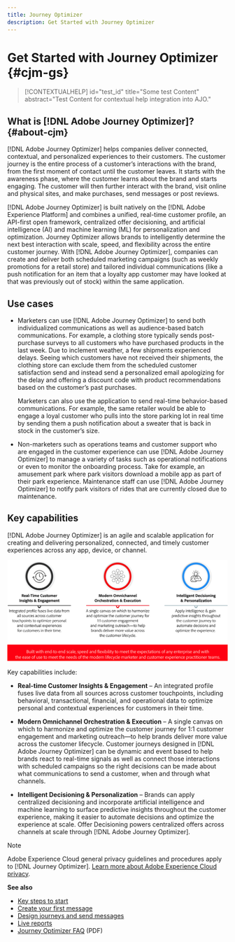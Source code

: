 ```yaml
---
title: Journey Optimizer
description: Get Started with Journey Optimizer
---
```

# Get Started with Journey Optimizer {#cjm-gs}

>[!CONTEXTUALHELP]
>id="test_id"
>title="Some test Content"
>abstract="Test Content for contextual help integration into AJO."

## What is [!DNL Adobe Journey Optimizer]?{#about-cjm}

[!DNL Adobe Journey Optimizer] helps companies deliver connected, contextual, and personalized experiences to their customers. The customer journey is the entire process of a customer’s interactions with the brand, from the first moment of contact until the customer leaves. It starts with the awareness phase, where the customer learns about the brand and starts engaging. The customer will then further interact with the brand, visit online and physical sites, and make purchases, send messages or post reviews.

[!DNL Adobe Journey Optimizer] is built natively on the [!DNL Adobe Experience Platform] and combines a unified, real-time customer profile, an API-first open framework, centralized offer decisioning, and artificial intelligence (AI) and machine learning (ML) for personalization and optimization. Journey Optimizer allows brands to intelligently determine the next best interaction with scale, speed, and flexibility across the entire customer journey. With [!DNL Adobe Journey Optimizer], companies can create and deliver both scheduled marketing campaigns (such as weekly promotions for a retail store) and tailored individual communications (like a push notification for an item that a loyalty app customer may have looked at that was previously out of stock) within the same application.

## Use cases

* Marketers can use [!DNL Adobe Journey Optimizer] to send both individualized communications as well as audience-based batch communications. For example, a clothing store typically sends post-purchase surveys to all customers who have purchased products in the last week. Due to inclement weather, a few shipments experienced delays. Seeing which customers have not received their shipments, the clothing store can exclude them from the scheduled customer satisfaction send and instead send a personalized email apologizing for the delay and offering a discount code with product recommendations based on the customer’s past purchases.
    
    Marketers can also use the application to send real-time behavior-based communications. For example, the same retailer would be able to engage a loyal customer who pulls into the store parking lot in real time by sending them a push notification about a sweater that is back in stock in the customer’s size.

* Non-marketers such as operations teams and customer support who are engaged in the customer experience can use [!DNL Adobe Journey Optimizer] to manage a variety of tasks such as operational notifications or even to monitor the onboarding process. Take for example, an amusement park where park visitors download a mobile app as part of their park experience. Maintenance staff can use [!DNL Adobe Journey Optimizer] to notify park visitors of rides that are currently closed due to maintenance.

## Key capabilities 

[!DNL Adobe Journey Optimizer] is an agile and scalable application for creating and delivering personalized, connected, and timely customer experiences across any app, device, or channel. 

![](assets/ajo-capabilities.png)

Key capabilities include:

* **Real-time Customer Insights & Engagement** – An integrated profile fuses live data from all sources across customer touchpoints, including behavioral, transactional, financial, and operational data to optimize personal and contextual experiences for customers in their time. 

* **Modern Omnichannel Orchestration & Execution** – A single canvas on which to harmonize and optimize the customer journey for 1:1 customer engagement and marketing outreach—to help brands deliver more value across the customer lifecycle. Customer journeys designed in [!DNL Adobe Journey Optimizer] can be dynamic and event based to help brands react to real-time signals as well as connect those interactions with scheduled campaigns so the right decisions can be made about what communications to send a customer, when and through what channels.

* **Intelligent Decisioning & Personalization** – Brands can apply centralized decisioning and incorporate artificial intelligence and machine learning to surface predictive insights throughout the customer experience, making it easier to automate decisions and optimize the experience at scale. Offer Decisioning powers centralized offers across channels at scale through [!DNL Adobe Journey Optimizer].

>[!NOTE]
>
>Adobe Experience Cloud general privacy guidelines and procedures apply to [!DNL Journey Optimizer]. [Learn more about Adobe Experience Cloud privacy](https://www.adobe.com/privacy/experience-cloud.html).


**See also**

* [Key steps to start](quick-start.md)
* [Create your first message](get-started-content.md)
* [Design journeys and send messages](building-journeys/journey-gs.md)
* [Live reports](reports/live-report.md)
* [Journey Optimizer FAQ](assets/do-not-localize/AJO-FAQ.pdf) (PDF)
